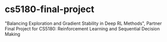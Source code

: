 # cs5180-final-project
"Balancing Exploration and Gradient Stability in Deep RL Methods", Partner Final Project for CS5180: Reinforcement Learning and Sequential Decision Making
